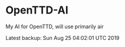 # OpenTTD-AI
My AI for OpenTTD, will use primarily air

Latest backup: Sun Aug 25 04:02:01 UTC 2019
